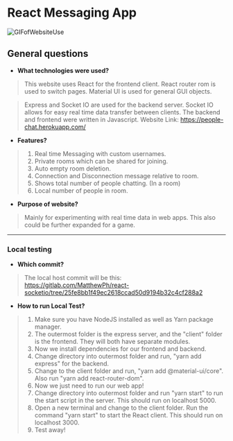# React Messaging App

![GIFofWebsiteUse](https://gitlab.com/MatthewPh/react-socketio/raw/master/client/src/howToSocket.gif)


## General questions


* **What technologies were used?**

> This website uses React for the frontend client. React router rom is used to switch pages. Material UI is used for general GUI objects. 

> Express and Socket IO are used for the backend server.  Socket IO allows for easy real time data transfer between clients. 
> The backend and frontend were written in Javascript. Website Link: https://people-chat.herokuapp.com/

* **Features?**

>1.  Real time Messaging with custom usernames.
>1.  Private rooms which can be shared for joining.
>1.  Auto empty room deletion.
>1.  Connection and Disconnection message relative to room.
>1.  Shows total number of people chatting. (In a room)
>1.  Local number of people in room.



* **Purpose of website?**

> Mainly for experimenting with real time data in web apps. This also could be further expanded for a game. 


----
### Local testing

* **Which commit?**

> The local host commit will be this: https://gitlab.com/MatthewPh/react-socketio/tree/25fe8bb1f49ec2618ccad50d9194b32c4cf288a2


* **How to run Local Test?**

> 1.    Make sure you have NodeJS installed as well as Yarn package manager. 
> 1.  The outermost folder is the express server, and the "client" folder is the frontend. They will both have separate modules.
> 1.  Now we install dependencies for our frontend and backend.
> 1.  Change directory into outermost folder and run, "yarn add express" for the backend.
> 1.  Change to the client folder and run, "yarn add @material-ui/core". Also run "yarn add react-router-dom".
> 1.    Now we just need to run our web app!
> 1.  Change directory into outermost folder and run "yarn start" to run the start script in the server. This should run on localhost 5000.
> 1.  Open a new terminal and change to the client folder. Run the command "yarn start" to start the React client. This should run on localhost 3000.
> 1.  Test away!

